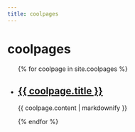 ```yaml
---
title: coolpages
---
```

# coolpages

<ul>
  {% for coolpage in site.coolpages %}
    <li>
      <h2><a href="{{ coolpage.url | relative_url }}">{{ coolpage.title }}</a></h2>
      <p>{{ coolpage.content | markdownify }}</p>
      <!-- convert markdown string to HTML, though i doubt it matters since i changed this page to markdown -->
    </li>
  {% endfor %}
</ul>
